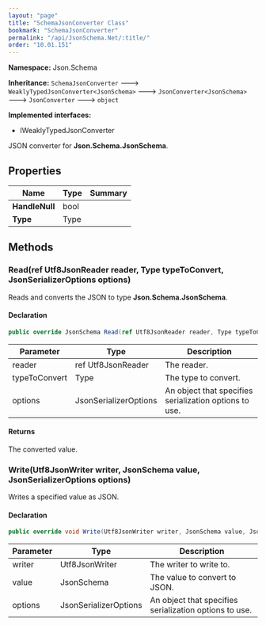 ```yaml
---
layout: "page"
title: "SchemaJsonConverter Class"
bookmark: "SchemaJsonConverter"
permalink: "/api/JsonSchema.Net/:title/"
order: "10.01.151"
---
```

**Namespace:** Json.Schema

**Inheritance:**
`SchemaJsonConverter`
 🡒 
`WeaklyTypedJsonConverter<JsonSchema>`
 🡒 
`JsonConverter<JsonSchema>`
 🡒 
`JsonConverter`
 🡒 
`object`

**Implemented interfaces:**

- IWeaklyTypedJsonConverter

JSON converter for **Json.Schema.JsonSchema**.

## Properties

| Name | Type | Summary |
|---|---|---|
| **HandleNull** | bool |  |
| **Type** | Type |  |

## Methods

### Read(ref Utf8JsonReader reader, Type typeToConvert, JsonSerializerOptions options)

Reads and converts the JSON to type **Json.Schema.JsonSchema**.

#### Declaration

```c#
public override JsonSchema Read(ref Utf8JsonReader reader, Type typeToConvert, JsonSerializerOptions options)
```

| Parameter | Type | Description |
|---|---|---|
| reader | ref Utf8JsonReader | The reader. |
| typeToConvert | Type | The type to convert. |
| options | JsonSerializerOptions | An object that specifies serialization options to use. |


#### Returns

The converted value.

### Write(Utf8JsonWriter writer, JsonSchema value, JsonSerializerOptions options)

Writes a specified value as JSON.

#### Declaration

```c#
public override void Write(Utf8JsonWriter writer, JsonSchema value, JsonSerializerOptions options)
```

| Parameter | Type | Description |
|---|---|---|
| writer | Utf8JsonWriter | The writer to write to. |
| value | JsonSchema | The value to convert to JSON. |
| options | JsonSerializerOptions | An object that specifies serialization options to use. |


